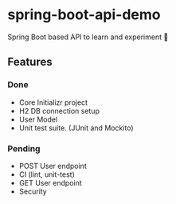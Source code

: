 # spring-boot-api-demo
Spring Boot based API to learn and experiment 🧪

## Features
### Done
* Core Initializr project
* H2 DB connection setup
* User Model
* Unit test suite. (JUnit and Mockito)
### Pending
* POST User endpoint
* CI (lint, unit-test)
* GET User endpoint
* Security
